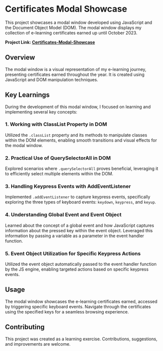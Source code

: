 # Certificates Modal Showcase

This project showcases a modal window developed using JavaScript and the Document Object Model (DOM). The modal window displays my collection of e-learning certificates earned up until October 2023.

**Project Link: [Certificates-Modal-Showcase](https://certificate-modalwindow-showcase.netlify.app/)**
## Overview

The modal window is a visual representation of my e-learning journey, presenting certificates earned throughout the year. It is created using JavaScript and DOM manipulation techniques.

## Key Learnings

During the development of this modal window, I focused on learning and implementing several key concepts:

### 1. Working with ClassList Property in DOM

Utilized the `.classList` property and its methods to manipulate classes within the DOM elements, enabling smooth transitions and visual effects for the modal window.

### 2. Practical Use of QuerySelectorAll in DOM

Explored scenarios where `.querySelectorAll` proves beneficial, leveraging it to efficiently select multiple elements within the DOM.

### 3. Handling Keypress Events with AddEventListener

Implemented `.addEventListener` to capture keypress events, specifically exploring the three types of keyboard events: `keydown`, `keypress`, and `keyup`.

### 4. Understanding Global Event and Event Object

Learned about the concept of a global event and how JavaScript captures information about the pressed key within the event object. Leveraged this information by passing a variable as a parameter in the event handler function.

### 5. Event Object Utilization for Specific Keypress Actions

Utilized the event object automatically passed to the event handler function by the JS engine, enabling targeted actions based on specific keypress events.

## Usage

The modal window showcases the e-learning certificates earned, accessed by triggering specific keyboard events. Navigate through the certificates using the specified keys for a seamless browsing experience.


## Contributing

This project was created as a learning exercise. Contributions, suggestions, and improvements are welcome.


